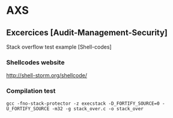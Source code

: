# AXS
## Excercices [Audit-Management-Security]
Stack overflow test example [Shell-codes]

### Shellcodes website
http://shell-storm.org/shellcode/

### Compilation test
```gcc -fno-stack-protector -z execstack -D_FORTIFY_SOURCE=0 -U_FORTIFY_SOURCE -m32 -g stack_over.c -o stack_over```
